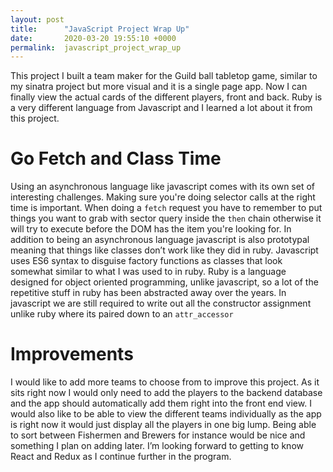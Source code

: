 ```yaml
---
layout: post
title:      "JavaScript Project Wrap Up"
date:       2020-03-20 19:55:10 +0000
permalink:  javascript_project_wrap_up
---
```



This project I built a team maker for the Guild ball tabletop game, similar to my sinatra project but more visual and it is a single page app. Now I can finally view the actual cards of the different players, front and back. Ruby is a very different language from Javascript and I learned a lot about it from this project.

# Go Fetch and Class Time

Using an asynchronous language like javascript comes with its own set of interesting challenges. Making sure you're doing selector calls at the right time is important. When doing a `fetch` request you have to remember to put things you want to grab with sector query inside the `then` chain otherwise it will try to execute before the DOM has the item you're looking for. 
In addition to being an asynchronous language javascript is also prototypal meaning that things like classes don’t work like they did in ruby. Javascript uses ES6 syntax to disguise factory functions as classes that look somewhat similar to what I was used to in ruby. Ruby is a language designed for object oriented programming, unlike javascript, so a lot of the repetitive stuff in ruby has been abstracted away over the years. In javascript we are still required to write out all the constructor assignment unlike ruby where its paired down to an `attr_accessor`

# Improvements

I would like to add more teams to choose from to improve this project. As it sits right now I would only need to add the players to the backend database and the app should automatically add them right into the front end view. I would also like to be able to view the different teams individually as the app is right now it would just display all the players in one big lump. Being able to sort between Fishermen and Brewers for instance would be nice and something I plan on adding later. I’m looking forward to getting to know React and Redux as I continue further in the program.

